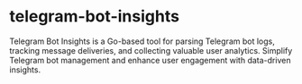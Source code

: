 # telegram-bot-insights
Telegram Bot Insights is a Go-based tool for parsing Telegram bot logs, tracking message deliveries, and collecting valuable user analytics. Simplify Telegram bot management and enhance user engagement with data-driven insights.
